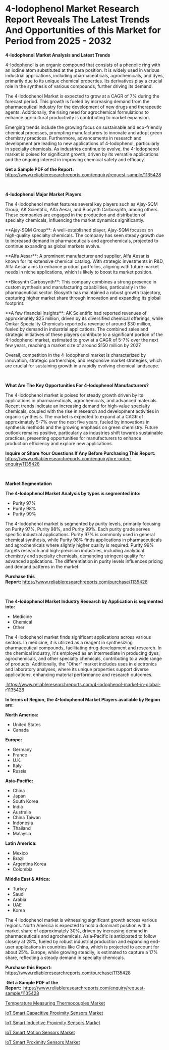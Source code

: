 <p><h1>4-Iodophenol Market Research Report Reveals The Latest Trends And Opportunities of this Market for Period from 2025 - 2032</h1></p><p><strong>4-Iodophenol Market Analysis and Latest Trends</strong></p>
<p><p>4-Iodophenol is an organic compound that consists of a phenolic ring with an iodine atom substituted at the para position. It is widely used in various industrial applications, including pharmaceuticals, agrochemicals, and dyes, primarily due to its unique chemical properties. Its derivatives play a crucial role in the synthesis of various compounds, further driving its demand.</p><p>The 4-Iodophenol Market is expected to grow at a CAGR of 7% during the forecast period. This growth is fueled by increasing demand from the pharmaceutical industry for the development of new drugs and therapeutic agents. Additionally, the rising need for agrochemical formulations to enhance agricultural productivity is contributing to market expansion. </p><p>Emerging trends include the growing focus on sustainable and eco-friendly chemical processes, prompting manufacturers to innovate and adopt green chemistry practices. Furthermore, advancements in research and development are leading to new applications of 4-Iodophenol, particularly in specialty chemicals. As industries continue to evolve, the 4-Iodophenol market is poised for significant growth, driven by its versatile applications and the ongoing interest in improving chemical safety and efficacy.</p></p>
<p><strong>Get a Sample PDF of the Report:&nbsp;</strong> <a href="https://www.reliableresearchreports.com/enquiry/request-sample/1135428?utm_campaign=13&utm_medium=2&utm_source=Github&utm_content=ia&utm_term=25032025&utm_id=4-iodophenol">https://www.reliableresearchreports.com/enquiry/request-sample/1135428</a></p>
<p>&nbsp;</p>
<p><strong>4-Iodophenol Major Market Players</strong></p>
<p><p>The 4-Iodophenol market features several key players such as Ajay-SQM Group, AK Scientific, Alfa Aesar, and Biosynth Carbosynth, among others. These companies are engaged in the production and distribution of specialty chemicals, influencing the market dynamics significantly.</p><p>**Ajay-SQM Group**: A well-established player, Ajay-SQM focuses on high-quality specialty chemicals. The company has seen steady growth due to increased demand in pharmaceuticals and agrochemicals, projected to continue expanding as global markets evolve.</p><p>**Alfa Aesar**: A prominent manufacturer and supplier, Alfa Aesar is known for its extensive chemical catalog. With strategic investments in R&D, Alfa Aesar aims to enhance product portfolios, aligning with future market needs in niche applications, which is likely to boost its market position.</p><p>**Biosynth Carbosynth**: This company combines a strong presence in custom synthesis and manufacturing capabilities, particularly in the pharmaceutical sector. Biosynth has maintained a robust growth trajectory, capturing higher market share through innovation and expanding its global footprint.</p><p>**A few financial insights**: AK Scientific had reported revenues of approximately $25 million, driven by its diversified chemical offerings, while Omkar Speciality Chemicals reported a revenue of around $30 million, fueled by demand in industrial applications. The combined sales and strategic initiatives of these players contribute to a significant portion of the 4-Iodophenol market, estimated to grow at a CAGR of 5-7% over the next few years, reaching a market size of around $150 million by 2027.</p><p>Overall, competition in the 4-Iodophenol market is characterized by innovation, strategic partnerships, and responsive market strategies, which are crucial for sustaining growth in a rapidly evolving chemical landscape.</p></p>
<p>&nbsp;</p>
<p><strong>What Are The Key Opportunities For 4-Iodophenol Manufacturers?</strong></p>
<p><p>The 4-Iodophenol market is poised for steady growth driven by its applications in pharmaceuticals, agrochemicals, and advanced materials. Recent trends indicate an increasing demand for high-value specialty chemicals, coupled with the rise in research and development activities in organic synthesis. The market is expected to expand at a CAGR of approximately 5-7% over the next five years, fueled by innovations in synthesis methods and the growing emphasis on green chemistry. Future outlook remains positive, particularly as industries shift towards sustainable practices, presenting opportunities for manufacturers to enhance production efficiency and explore new applications.</p></p>
<p><strong>Inquire or Share Your Questions If Any Before Purchasing This Report:</strong> <a href="https://www.reliableresearchreports.com/enquiry/pre-order-enquiry/1135428?utm_campaign=13&utm_medium=2&utm_source=Github&utm_content=ia&utm_term=25032025&utm_id=4-iodophenol">https://www.reliableresearchreports.com/enquiry/pre-order-enquiry/1135428</a></p>
<p>&nbsp;</p>
<p><strong>Market Segmentation</strong></p>
<p><strong>The 4-Iodophenol Market Analysis by types is segmented into:</strong></p>
<p><ul><li>Purity 97%</li><li>Purity 98%</li><li>Purity 99%</li></ul></p>
<p><p>The 4-Iodophenol market is segmented by purity levels, primarily focusing on Purity 97%, Purity 98%, and Purity 99%. Each purity grade serves specific industrial applications. Purity 97% is commonly used in general chemical synthesis, while Purity 98% finds applications in pharmaceuticals and agrochemicals where slightly higher quality is required. Purity 99% targets research and high-precision industries, including analytical chemistry and specialty chemicals, demanding stringent quality for advanced applications. The differentiation in purity levels influences pricing and demand patterns in the market.</p></p>
<p><strong>Purchase this Report:&nbsp;</strong><a href="https://www.reliableresearchreports.com/purchase/1135428?utm_campaign=13&utm_medium=2&utm_source=Github&utm_content=ia&utm_term=25032025&utm_id=4-iodophenol">https://www.reliableresearchreports.com/purchase/1135428</a></p>
<p>&nbsp;</p>
<p><strong>The 4-Iodophenol Market Industry Research by Application is segmented into:</strong></p>
<p><ul><li>Medicine</li><li>Chemical</li><li>Other</li></ul></p>
<p><p>The 4-Iodophenol market finds significant applications across various sectors. In medicine, it is utilized as a reagent in synthesizing pharmaceutical compounds, facilitating drug development and research. In the chemical industry, it's employed as an intermediate in producing dyes, agrochemicals, and other specialty chemicals, contributing to a wide range of products. Additionally, the "Other" market includes uses in electronics and laboratory analyses, where its unique properties support diverse applications, enhancing material performance and research outcomes.</p></p>
<p><a href="https://www.reliableresearchreports.com/4-iodophenol-market-in-global-r1135428?utm_campaign=13&utm_medium=2&utm_source=Github&utm_content=ia&utm_term=25032025&utm_id=4-iodophenol">&nbsp;https://www.reliableresearchreports.com/4-iodophenol-market-in-global-r1135428</a></p>
<p><strong>In terms of Region, the 4-Iodophenol Market Players available by Region are:</strong></p>
<p>
    <p> <strong> North America: </strong>
        <ul>
            <li>United States</li>
            <li>Canada</li>
        </ul>
        </p> 
    <p> <strong> Europe: </strong>
        <ul>
            <li>Germany</li>
            <li>France</li>
            <li>U.K.</li>
            <li>Italy</li>
            <li>Russia</li>
        </ul>
        </p> 
    <p> <strong> Asia-Pacific: </strong>
        <ul>
            <li>China</li>
            <li>Japan</li>
            <li>South Korea</li>
            <li>India</li>
            <li>Australia</li>
            <li>China Taiwan</li>
            <li>Indonesia</li>
            <li>Thailand</li>
            <li>Malaysia</li>
        </ul>
        </p> 
    <p> <strong> Latin America: </strong>
        <ul>
            <li>Mexico</li>
            <li>Brazil</li>
            <li>Argentina Korea</li>
            <li>Colombia</li>
        </ul>
        </p> 
    <p> <strong> Middle East & Africa: </strong>
        <ul>
            <li>Turkey</li>
            <li>Saudi</li>
            <li>Arabia</li>
            <li>UAE</li>
            <li>Korea</li>
        </ul>
    </p>
    </p>
<p><p>The 4-Iodophenol market is witnessing significant growth across various regions. North America is expected to hold a dominant position with a market share of approximately 30%, driven by increasing demand in pharmaceuticals and agrochemicals. Asia-Pacific is anticipated to follow closely at 28%, fueled by robust industrial production and expanding end-user applications in countries like China, which is projected to account for about 25%. Europe, while growing steadily, is estimated to capture a 17% share, reflecting a steady demand in specialty chemicals.</p></p>
<p><strong>Purchase this Report: </strong><a href="https://www.reliableresearchreports.com/purchase/1135428?utm_campaign=13&utm_medium=2&utm_source=Github&utm_content=ia&utm_term=25032025&utm_id=4-iodophenol">https://www.reliableresearchreports.com/purchase/1135428</a></p>
<p>&nbsp;<strong>Get a Sample PDF of the Report:&nbsp;&nbsp;</strong><a href="https://www.reliableresearchreports.com/enquiry/request-sample/1135428?utm_campaign=13&utm_medium=2&utm_source=Github&utm_content=ia&utm_term=25032025&utm_id=4-iodophenol">https://www.reliableresearchreports.com/enquiry/request-sample/1135428</a></p>
<p><strong></strong></p>
<p><p><a href="https://github.com/leyesamilej/Market-Research-Report-List-1/blob/main/temperature-measuring-thermocouples-market.md?utm_campaign=13&utm_medium=2&utm_source=Github&utm_content=ia&utm_term=25032025&utm_id=4-iodophenol">Temperature Measuring Thermocouples Market</a></p><p><a href="https://github.com/lizonbochil23/Market-Research-Report-List-1/blob/main/iot-smart-capacitive-proximity-sensors-market.md?utm_campaign=13&utm_medium=2&utm_source=Github&utm_content=ia&utm_term=25032025&utm_id=4-iodophenol">IoT Smart Capacitive Proximity Sensors Market</a></p><p><a href="https://github.com/ancsyanagha/Market-Research-Report-List-1/blob/main/iot-smart-inductive-proximity-sensors-market.md?utm_campaign=13&utm_medium=2&utm_source=Github&utm_content=ia&utm_term=25032025&utm_id=4-iodophenol">IoT Smart Inductive Proximity Sensors Market</a></p><p><a href="https://github.com/rrosasdaunas/Market-Research-Report-List-1/blob/main/iot-smart-motion-sensors-market.md?utm_campaign=13&utm_medium=2&utm_source=Github&utm_content=ia&utm_term=25032025&utm_id=4-iodophenol">IoT Smart Motion Sensors Market</a></p><p><a href="https://github.com/guinoopandam/Market-Research-Report-List-1/blob/main/iot-smart-proximity-sensors-market.md?utm_campaign=13&utm_medium=2&utm_source=Github&utm_content=ia&utm_term=25032025&utm_id=4-iodophenol">IoT Smart Proximity Sensors Market</a></p></p>